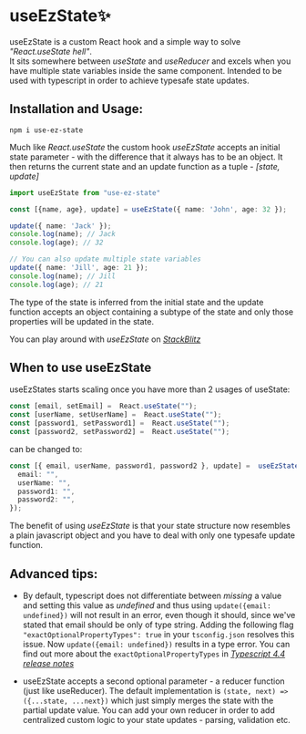 # **useEzState**✨ 

useEzState is a custom React hook and a simple way to solve *"React.useState hell"*.  
It sits somewhere between *useState* and *useReducer* and excels when you have multiple state variables inside the same component. Intended to be used with typescript in order to achieve typesafe state updates.

## Installation and Usage:

```shell
npm i use-ez-state
```

Much like *React.useState* the custom hook *useEzState* accepts an initial state parameter - with the difference that it always has to be an object. It then returns the current state and an update function as a tuple - *[state, update]*

```typescript
import useEzState from "use-ez-state"

const [{name, age}, update] = useEzState({ name: 'John', age: 32 });

update({ name: 'Jack' });
console.log(name); // Jack
console.log(age); // 32
```
```typescript
// You can also update multiple state variables
update({ name: 'Jill', age: 21 });
console.log(name); // Jill
console.log(age); // 21
```
The type of the state is inferred from the initial state and the update function accepts an object containing a subtype of the state and only those properties will be updated in the state. 

You can play around with *useEzState* on *[StackBlitz ](https://stackblitz.com/edit/react-ts-7ewjfr?file=App.tsx)*

## When to use useEzState

useEzStates starts scaling once you have more than 2 usages of useState:

```typescript
const [email, setEmail] =  React.useState("");
const [userName, setUserName] =  React.useState("");
const [password1, setPassword1] =  React.useState("");
const [password2, setPassword2] =  React.useState("");
```
can be changed to:

```typescript
const [{ email, userName, password1, password2 }, update] =  useEzState({
  email: "",
  userName: "",
  password1: "",
  password2: "",
});
```
The benefit of using *useEzState* is that your state structure now resembles a plain javascript object and you have to deal with only one typesafe update function.

## Advanced tips:

* By default, typescript does not differentiate between *missing* a value and setting this value as *undefined* and thus using `update({email: undefined})` will not result in an error, even though it should, since we've stated that email should be only of type string. Adding the following flag `"exactOptionalPropertyTypes": true` in your `tsconfig.json` resolves this issue. Now `update({email: undefined})` results in a type error. You can find out more about the `exactOptionalPropertyTypes` in *[Typescript 4.4 release notes](https://devblogs.microsoft.com/typescript/announcing-typescript-4-4/#exact-optional-property-types)*

* useEzState accepts a second optional parameter - a reducer function (just like useReducer). The default implementation is `(state, next) => ({...state, ...next})` which just simply merges the state with the partial update value. You can add your own reducer in order to add centralized custom logic to your state updates  - parsing, validation etc.